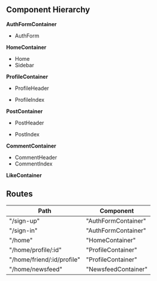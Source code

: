 ## Component Hierarchy

**AuthFormContainer**
 - AuthForm

**HomeContainer**
 - Home
 - Sidebar

**ProfileContainer**
 - ProfileHeader
  * ProfileIndex

**PostContainer**
 - PostHeader
  + PostIndex

**CommentContainer**
 - CommentHeader
 - CommentIndex

**LikeContainer**


## Routes

|Path   | Component   |
|-------|-------------|
| "/sign-up" | "AuthFormContainer" |
| "/sign-in" | "AuthFormContainer" |
| "/home" | "HomeContainer" |
| "/home/profile/:id" | "ProfileContainer" |
| "/home/friend/:id/profile" | "ProfileContainer" |
| "/home/newsfeed" | "NewsfeedContainer" |
